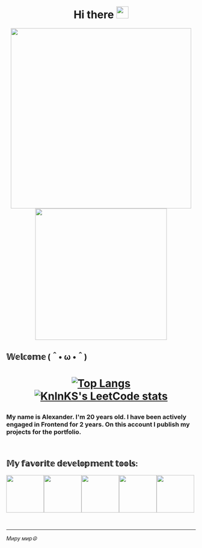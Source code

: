 

<h1 align="center">Hi there
<img src="https://github.com/blackcater/blackcater/raw/main/images/Hi.gif" height="32"/></h1>
<p align="center"><img src="https://media.giphy.com/media/qgQUggAC3Pfv687qPC/giphy.gif" width="480" /><img src="https://media.giphy.com/media/juua9i2c2fA0AIp2iq/giphy.gif" width="350" /> <p>



<h2>𝕎𝕖𝕝𝕔𝕠𝕞𝕖 (＾• ω •＾)</h2>
<h1 align="center">
 
  [![Top Langs](https://github-readme-stats.vercel.app/api/top-langs/?username=anuraghazra)](https://github.com/anuraghazra/github-readme-stats)
[![KnlnKS's LeetCode stats](https://leetcode-stats-six.vercel.app/api?username=panchopensmart&theme=dark)](https://leetcode.com/panchopensmart/)
 
</h1>
<h3>My name is Alexander. I'm 20 years old. I have been actively engaged in Frontend for 2 years. On this account I publish my projects for the portfolio.  </h3>
<br />

<h2>𝕄𝕪 𝕗𝕒𝕧𝕠𝕣𝕚𝕥𝕖 𝕕𝕖𝕧𝕖𝕝𝕠𝕡𝕞𝕖𝕟𝕥 𝕥𝕠𝕠𝕝𝕤:</h2>
<p><img src="https://media.giphy.com/media/TuGVzbywNqfOpw1VWi/giphy.gif" width="100"/><img src="https://media.giphy.com/media/0ZKDGWWimlunrp82XU/giphy.gif" width="100"/><img src="https://media.giphy.com/media/GFGDHw67eO1snrEqfY/giphy.gif" width="100"/><img src="https://media.giphy.com/media/L6NdhUFd5GBigmt3eF/giphy.gif" width="100"/><img src="https://media.giphy.com/media/tH16KZtl30ZO2RRH6T/giphy.gif" width="100"/></p>

 <br/>
 <hr>
 <i>Миру мир☮</i>
